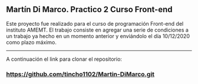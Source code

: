 ## Martín Di Marco. Practico 2 Curso Front-end


Este proyecto fue realizado para el curso de programación Front-end del instituto AMEMT. El trabajo consiste en agregar una serie de condiciones a un trabajo ya hecho en un momento anterior y enviándolo el día 10/12/2020 como plazo máximo. 

***

A continuación el link para clonar el repositorio:

### https://github.com/tincho1102/Martin-DiMarco.git
